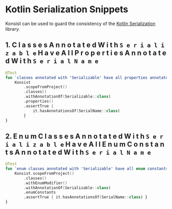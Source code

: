 # Kotlin Serialization Snippets

Konsist can be used to guard the consistency of the [Kotlin Serialization](https://kotlinlang.org/docs/serialization.html) 
library.

## 1. C l a s s e s   A n n o t a t e d   W i t h   ` S e r i a l i z a b l e `   H a v e   A l l   P r o p e r t i e s   A n n o t a t e d   W i t h   ` S e r i a l N a m e `

```kotlin
@Test
fun `classes annotated with 'Serializable' have all properties annotated with 'SerialName'`() {
    Konsist
        .scopeFromProject()
        .classes()
        .withAnnotationOf(Serializable::class)
        .properties()
        .assertTrue {
            it.hasAnnotationsOf(SerialName::class)
        }
}
```

## 2. E n u m   C l a s s e s   A n n o t a t e d   W i t h   ` S e r i a l i z a b l e `   H a v e   A l l   E n u m   C o n s t a n t s   A n n o t a t e d   W i t h   ` S e r i a l N a m e `

```kotlin
@Test
fun `enum classes annotated with 'Serializable' have all enum constants annotated with 'SerialName'`() {
    Konsist.scopeFromProject()
        .classes()
        .withEnumModifier()
        .withAnnotationOf(Serializable::class)
        .enumConstants
        .assertTrue { it.hasAnnotationsOf(SerialName::class) }
}
```

